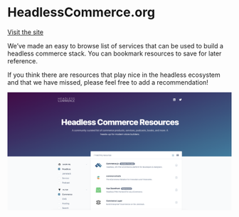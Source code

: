 # HeadlessCommerce.org

[Visit the site](https://headlesscommerce.org/)

We’ve made an easy to browse list of services that can be used to build a headless commerce stack. You can bookmark resources to save for later reference.

If you think there are resources that play nice in the headless ecosystem and that we have missed, please feel free to add a recommendation!

[![](https://github.com/chec/headlesscommerce.org/blob/master/src/images/HeadlessCommerceHomeScreen.png)](https://headlesscommerce.org/)
